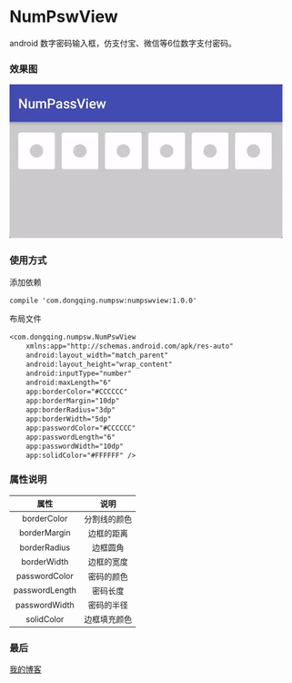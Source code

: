 # NumPswView
android 数字密码输入框，仿支付宝、微信等6位数字支付密码。
### 效果图
![](numpass.gif)
### 使用方式
添加依赖
```
compile 'com.dongqing.numpsw:numpswview:1.0.0'
```
布局文件
```
<com.dongqing.numpsw.NumPswView
    xmlns:app="http://schemas.android.com/apk/res-auto"
    android:layout_width="match_parent"
    android:layout_height="wrap_content"
    android:inputType="number"
    android:maxLength="6"
    app:borderColor="#CCCCCC"
    app:borderMargin="10dp"
    app:borderRadius="3dp"
    app:borderWidth="5dp"
    app:passwordColor="#CCCCCC"
    app:passwordLength="6"
    app:passwordWidth="10dp"
    app:solidColor="#FFFFFF" />
```
### 属性说明
|       属性      |        说明      |
|      :-----:    |       :-----:     |
|  borderColor    | 分割线的颜色       |
|  borderMargin    | 边框的距离       |
|  borderRadius    | 边框圆角       |
|  borderWidth    | 边框的宽度       |
|  passwordColor    | 密码的颜色       |
|  passwordLength    | 密码长度       |
|  passwordWidth    | 密码的半径       |
|  solidColor    | 边框填充颜色       |
### 最后
[我的博客](http://dongqing.website)
